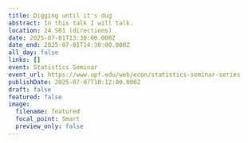 ```yaml
---
title: Digging until it's dug
abstract: In this talk I will talk.
location: 24.S01 (directions)
date: 2025-07-01T13:30:00.000Z
date_end: 2025-07-01T14:30:00.000Z
all_day: false
links: []
event: Statistics Seminar
event_url: https://www.upf.edu/web/econ/statistics-seminar-series
publishDate: 2025-07-07T10:12:00.000Z
draft: false
featured: false
image:
  filename: featured
  focal_point: Smart
  preview_only: false
---
```

